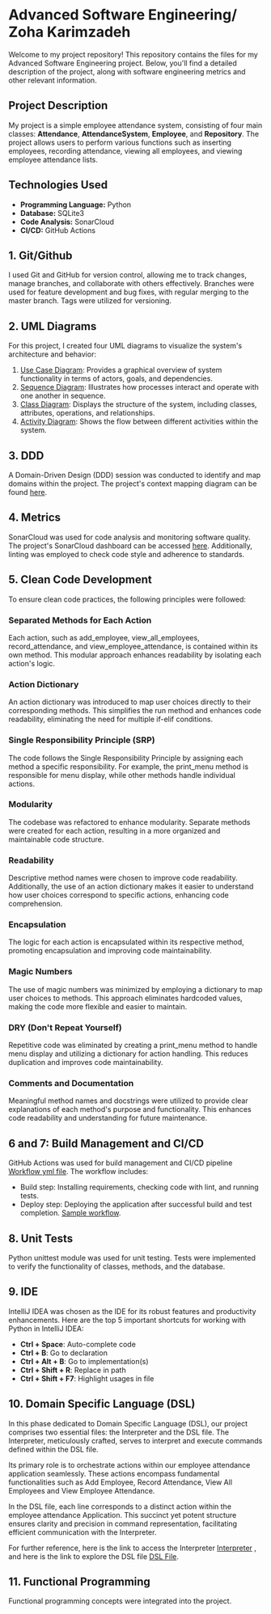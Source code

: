 # Advanced Software Engineering/ Zoha Karimzadeh

Welcome to my project repository! This repository contains the files for my Advanced Software Engineering project. Below, you'll find a detailed description of the project, along with software engineering metrics and other relevant information.

## Project Description

My project is a simple employee attendance system, consisting of four main classes: **Attendance**, **AttendanceSystem**, **Employee**, and **Repository**. The project allows users to perform various functions such as inserting employees, recording attendance, viewing all employees, and viewing employee attendance lists.

## Technologies Used

- **Programming Language:** Python
- **Database:** SQLite3
- **Code Analysis:** SonarCloud
- **CI/CD:** GitHub Actions

## 1. Git/Github

I used Git and GitHub for version control, allowing me to track changes, manage branches, and collaborate with others effectively. Branches were used for feature development and bug fixes, with regular merging to the master branch. Tags were utilized for versioning.

## 2. UML Diagrams

For this project, I created four UML diagrams to visualize the system's architecture and behavior:
1. [Use Case Diagram](https://github.com/ZoKarimzadeh/attendance-software-system/blob/main/resources/Usecase_Diagram.png): Provides a graphical overview of system functionality in terms of actors, goals, and dependencies.
2. [Sequence Diagram](https://github.com/ZoKarimzadeh/attendance-software-system/blob/main/resources/Sequence_Diagram.png): Illustrates how processes interact and operate with one another in sequence.
3. [Class Diagram](https://github.com/ZoKarimzadeh/attendance-software-system/blob/main/resources/Class_Diagram.png): Displays the structure of the system, including classes, attributes, operations, and relationships.
4. [Activity Diagram](https://github.com/ZoKarimzadeh/attendance-software-system/blob/main/resources/Activity_Diagram.png): Shows the flow between different activities within the system.

## 3. DDD

A Domain-Driven Design (DDD) session was conducted to identify and map domains within the project. The project's context mapping diagram can be found [here](https://github.com/ZoKarimzadeh/attendance-software-system/blob/main/resources/Core_Domain_Chart.png).

## 4. Metrics

SonarCloud was used for code analysis and monitoring software quality. The project's SonarCloud dashboard can be accessed [here](https://sonarcloud.io/component_measures?id=ZoKarimzadeh_attendance-software-system). Additionally, linting was employed to check code style and adherence to standards.

## 5. Clean Code Development

To ensure clean code practices, the following principles were followed:

### Separated Methods for Each Action
Each action, such as add_employee, view_all_employees, record_attendance, and view_employee_attendance, is contained within its own method. This modular approach enhances readability by isolating each action's logic.

### Action Dictionary
An action dictionary was introduced to map user choices directly to their corresponding methods. This simplifies the run method and enhances code readability, eliminating the need for multiple if-elif conditions.

### Single Responsibility Principle (SRP)
The code follows the Single Responsibility Principle by assigning each method a specific responsibility. For example, the print_menu method is responsible for menu display, while other methods handle individual actions.

### Modularity
The codebase was refactored to enhance modularity. Separate methods were created for each action, resulting in a more organized and maintainable code structure.

### Readability
Descriptive method names were chosen to improve code readability. Additionally, the use of an action dictionary makes it easier to understand how user choices correspond to specific actions, enhancing code comprehension.

### Encapsulation
The logic for each action is encapsulated within its respective method, promoting encapsulation and improving code maintainability.

### Magic Numbers
The use of magic numbers was minimized by employing a dictionary to map user choices to methods. This approach eliminates hardcoded values, making the code more flexible and easier to maintain.

### DRY (Don't Repeat Yourself)
Repetitive code was eliminated by creating a print_menu method to handle menu display and utilizing a dictionary for action handling. This reduces duplication and improves code maintainability.

### Comments and Documentation
Meaningful method names and docstrings were utilized to provide clear explanations of each method's purpose and functionality. This enhances code readability and understanding for future maintenance.

## 6 and 7: Build Management and CI/CD

GitHub Actions was used for build management and CI/CD pipeline [Workflow yml file](https://github.com/ZoKarimzadeh/attendance-software-system/blob/main/.github/workflows/python-app.yml). The workflow includes:
- Build step: Installing requirements, checking code with lint, and running tests.
- Deploy step: Deploying the application after successful build and test completion. [Sample workflow](https://github.com/ZoKarimzadeh/attendance-software-system/actions/runs/9139057392).

## 8. Unit Tests

Python unittest module was used for unit testing. Tests were implemented to verify the functionality of classes, methods, and the database.

## 9. IDE

IntelliJ IDEA was chosen as the IDE for its robust features and productivity enhancements. Here are the top 5 important shortcuts for working with Python in IntelliJ IDEA:
- **Ctrl + Space**: Auto-complete code
- **Ctrl + B**: Go to declaration
- **Ctrl + Alt + B**: Go to implementation(s)
- **Ctrl + Shift + R**: Replace in path
- **Ctrl + Shift + F7**: Highlight usages in file

## 10. Domain Specific Language (DSL)
In this phase dedicated to Domain Specific Language (DSL), our project comprises two essential files: the Interpreter and the DSL file. The Interpreter, meticulously crafted, serves to interpret and execute commands defined within the DSL file.

Its primary role is to orchestrate actions within our employee attendance application seamlessly. These actions encompass fundamental functionalities such as Add Employee, Record Attendance, View All Employees and View Employee Attendance.

In the DSL file, each line corresponds to a distinct action within the employee attendance Application. This succinct yet potent structure ensures clarity and precision in command representation, facilitating efficient communication with the Interpreter.

For further reference, here is the link to access the Interpreter [Interpreter](https://github.com/ZoKarimzadeh/attendance-software-system/blob/main/attendanceSystemInterpreter.py) , and here is the link to explore the DSL file [DSL File](https://github.com/ZoKarimzadeh/attendance-software-system/blob/main/AttendanceSystemDSL.dsl).

## 11. Functional Programming

Functional programming concepts were integrated into the project.
